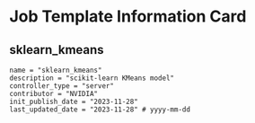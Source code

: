 # Job Template Information Card

## sklearn_kmeans
    name = "sklearn_kmeans"
    description = "scikit-learn KMeans model" 
    controller_type = "server"
    contributor = "NVIDIA"
    init_publish_date = "2023-11-28"
    last_updated_date = "2023-11-28" # yyyy-mm-dd
